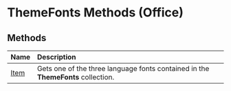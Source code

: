 
# ThemeFonts Methods (Office)

## Methods



|**Name**|**Description**|
|:-----|:-----|
| [Item](09b437dd-9be3-223e-4b81-f83a1d44d53f.md)|Gets one of the three language fonts contained in the  **ThemeFonts** collection.|
